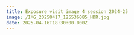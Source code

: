 ```yaml
---
title: Exposure visit image 4 session 2024-25
image: /IMG_20250417_125536085_HDR.jpg
date: 2025-04-16T18:30:00.000Z
---
```


